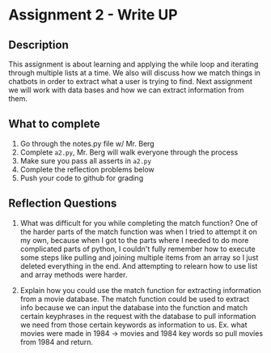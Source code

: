 # Assignment 2 - Write UP

## Description
This assignment is about learning and applying the while loop and iterating through multiple lists at a time.  We also will discuss how we match things in chatbots in order to extract what a user is trying to find.  Next assignment we will work with data bases and how we can extract information from them.

## What to complete
1. Go through the notes.py file w/ Mr. Berg
2. Complete `a2.py`, Mr. Berg will walk everyone through the process
3. Make sure you pass all asserts in `a2.py`
4. Complete the reflection problems below
5. Push your code to github for grading

## Reflection Questions
1. What was difficult for you while completing the match function?
One of the harder parts of the match function was when I tried to attempt it on my own, because when I got to the parts where I needed to do more complicated parts of python, I couldn't fully remember how to execute some steps like pulling and joining multiple items from an array so I just deleted everything in the end. And attempting to relearn how to use list and array methods were harder.


2. Explain how you could use the match function for extracting information from a movie database.
The match function could be used to extract info because we can input the database into the function and match certain keyphrases in the request with the database to pull information we need from those certain keywords as information to us. Ex. what movies were made in 1984 -> movies and 1984 key words so pull movies from 1984 and return.

